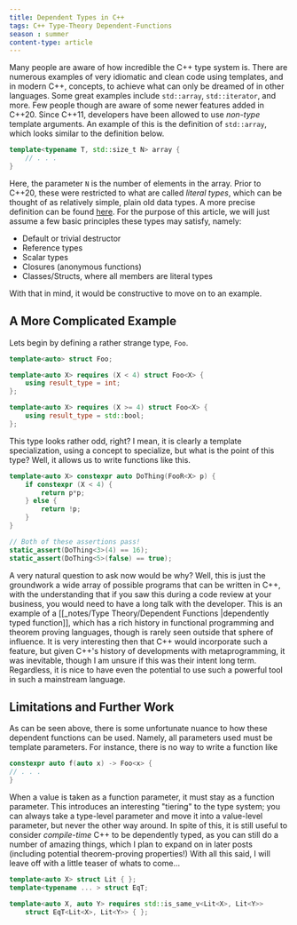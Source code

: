 ```yaml
---
title: Dependent Types in C++
tags: C++ Type-Theory Dependent-Functions
season : summer
content-type: article
---
```


Many people are aware of how incredible the C++ type system is. There are numerous examples of very idiomatic and clean code using templates, and in modern C++, concepts, to achieve what can only be dreamed of in other languages. Some great examples include `std::array`, `std::iterator`, and more. Few people though are aware of some newer features added in C++20. Since C++11, developers have been allowed to use *non-type* template arguments. An example of this is the definition of `std::array`, which looks similar to the definition below.
```cpp
template<typename T, std::size_t N> array {
	// . . .
}
```
Here, the parameter `N` is the number of elements in the array. Prior to C++20, these were restricted to what are called *literal types*, which can be thought of as relatively simple, plain old data types. A more precise definition can be found [here](https://en.cppreference.com/w/cpp/named_req/LiteralType). For the purpose of this article, we will just assume a few basic principles these types may satisfy, namely:
- Default or trivial destructor
- Reference types
- Scalar types
- Closures (anonymous functions)
- Classes/Structs, where all members are literal types

With that in mind, it would be constructive to move on to an example.
## A More Complicated Example
Lets begin by defining a rather strange type, `Foo`.
```cpp
template<auto> struct Foo;

template<auto X> requires (X < 4) struct Foo<X> {
	using result_type = int;
};

template<auto X> requires (X >= 4) struct Foo<X> {
	using result_type = std::bool;
};
```
This type looks rather odd, right? I mean, it is clearly a template specialization, using a concept to specialize, but what is the point of this type? Well, it allows us to write functions like this.
```cpp
template<auto X> constexpr auto DoThing(FooR<X> p) {
	if constexpr (X < 4) {
		return p*p;
	} else {
		return !p;
	}
}

// Both of these assertions pass!
static_assert(DoThing<3>(4) == 16);
static_assert(DoThing<5>(false) == true);

```
A very natural question to ask now would be why? Well, this is just the groundwork a wide array of possible programs that can be written in C++, with the understanding that if you saw this during a code review at your business, you would need to have a long talk with the developer.
This is an example of a [[_notes/Type Theory/Dependent Functions \|dependently typed function]], which has a rich history in functional programming and theorem proving languages, though is rarely seen outside that sphere of influence. It is very interesting then that C++ would incorporate such a feature, but given C++'s history of developments with metaprogramming, it was inevitable, though I am unsure if this was their intent long term. Regardless, it is nice to have even the potential to use such a powerful tool in such a mainstream language.
## Limitations and Further Work
As can be seen above, there is some unfortunate nuance to how these dependent functions can be used. Namely, all parameters used must be template parameters. For instance, there is no way to write a function like
```cpp
constexpr auto f(auto x) -> Foo<x> {
// . . .
}
```
When a value is taken as a function parameter, it must stay as a function parameter. This introduces an interesting "tiering" to the type system; you can always take a type-level parameter and move it into a value-level parameter, but never the other way around. 
In spite of this, it is still useful to consider *compile-time* C++ to be dependently typed, as you can still do a number of amazing things, which I plan to expand on in later posts (including potential theorem-proving properties!) With all this said, I will leave off with a little teaser of whats to come...
```cpp
template<auto X> struct Lit { };
template<typename ... > struct EqT;

template<auto X, auto Y> requires std::is_same_v<Lit<X>, Lit<Y>> 
	struct EqT<Lit<X>, Lit<Y>> { };
```